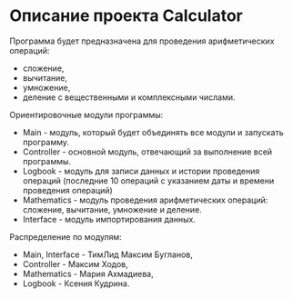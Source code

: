 # Описание проекта Calculator

Программа будет предназначена для проведения арифметических операций:
* сложение,
* вычитание, 
* умножение, 
* деление 
с вещественными и комплексными числами.

Ориентировочные модули программы:
* Main - модуль, который будет объединять все модули и запускать программу.
* Controller - основной модуль, отвечающий за выполнение всей программы.
* Logbook - модуль для записи данных и истории проведения операций (последние 10 операций
  с указанием даты и времени проведения операций)
* Mathematics - модуль проведения арифметических операций: сложение, вычитание, умножение и деление.
* Interface - модуль импортирования данных.

Распределение по модулям:
* Main, Interface - ТимЛид Максим Бугланов,
* Controller - Максим Ходов,
* Mathematics - Мария Ахмадиева,
* Logbook - Ксения Кудрина.

